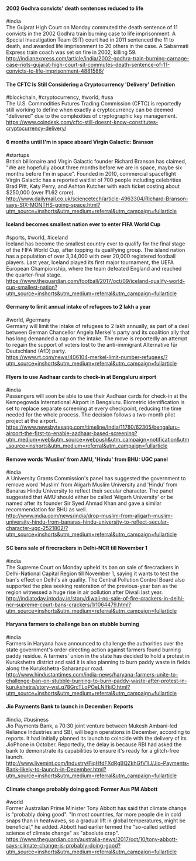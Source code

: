 
#### 2002 Godhra convicts' death sentences reduced to life
#india  
The Gujarat High Court on Monday commuted the death sentence of 11 convicts in the 2002 Godhra train burning case to life imprisonment. A Special Investigation Team (SIT) court had in 2011 sentenced the 11 to death, and awarded life imprisonment to 20 others in the case. A Sabarmati Express train coach was set on fire in 2002, killing 59.  
http://indianexpress.com/article/india/2002-godhra-train-burning-carnage-case-riots-gujarat-high-court-sit-commutes-death-sentence-of-11-convicts-to-life-imprisonment-4881586/

#### The CFTC Is Still Considering a Cryptocurrency 'Delivery' Definition
#blockchain, #cryptocurrency, #world, #usa  
The U.S. Commodities Futures Trading Commission (CFTC) is reportedly still working to define when exactly a cryptocurrency can be deemed "delivered" due to the complexities of cryptographic key management.  
https://www.coindesk.com/cftc-still-doesnt-know-constitutes-cryptocurrency-delivery/

#### 6 months until I'm in space aboard Virgin Galactic: Branson
#startups  
British billionaire and Virgin Galactic founder Richard Branson has claimed, "We are hopefully about three months before we are in space, maybe six months before I'm in space". Founded in 2010, commercial spaceflight Virgin Galactic has a reported waitlist of 700 people including celebrities Brad Pitt, Katy Perry, and Ashton Kutcher with each ticket costing about $250,000 (over ₹1.62 crore).  
http://www.dailymail.co.uk/sciencetech/article-4963304/Richard-Branson-says-SIX-MONTHS-going-space.html?utm_source=inshorts&utm_medium=referral&utm_campaign=fullarticle

#### Iceland becomes smallest nation ever to enter FIFA World Cup
#sports, #world, #iceland  
Iceland has become the smallest country ever to qualify for the final stage of the FIFA World Cup, after topping its qualifying group. The island nation has a population of over 3,34,000 with over 20,000 registered football players. Last year, Iceland played its first major tournament, the UEFA European Championship, where the team defeated England and reached the quarter-final stage.  
https://www.theguardian.com/football/2017/oct/09/iceland-qualify-world-cup-smallest-nation?utm_source=inshorts&utm_medium=referral&utm_campaign=fullarticle

#### Germany to limit annual intake of refugees to 2 lakh a year
#world, #germany  
Germany will limit the intake of refugees to 2 lakh annually, as part of a deal between German Chancellor Angela Merkel's party and its coalition ally that has long demanded a cap on the intake. The move is reportedly an attempt to regain the support of voters lost to the anti-immigrant Alternative für Deutschland (AfD) party.  
https://www.rt.com/news/406104-merkel-limit-number-refugees/?utm_source=inshorts&utm_medium=referral&utm_campaign=fullarticle

#### Flyers to use Aadhaar cards to check-in at Bengaluru airport
#india  
Passengers will soon be able to use their Aadhaar cards for check-in at the Kempegowda International Airport in Bengaluru. Biometric identification is set to replace separate screening at every checkpoint, reducing the time needed for the whole process. The decision follows a two-month pilot project at the airport.  
https://www.newsbytesapp.com/timeline/India/11780/62305/bengaluru-airport-the-first-to-enable-aadhaar-based-screening?utm_medium=web&utm_source=webpush&utm_campaign=notification&utm_source=inshorts&utm_medium=referral&utm_campaign=fullarticle

#### Remove words 'Muslim' from AMU, 'Hindu' from BHU: UGC panel
#india  
A University Grants Commission's panel has suggested the government to remove word 'Muslim' from Aligarh Muslim University and 'Hindu' from Banaras Hindu University to reflect their secular character. The panel suggested that AMU should either be called 'Aligarh University' or be named after its founder Sir Syed Ahmad Khan and gave a similar recommendation for BHU as well.  
http://www.india.com/news/india/drop-muslim-from-aligarh-muslim-university-hindu-from-banaras-hindu-university-to-reflect-secular-character-ugc-2521802/?utm_source=inshorts&utm_medium=referral&utm_campaign=fullarticle

#### SC bans sale of firecrackers in Delhi-NCR till November 1
#india  
The Supreme Court on Monday upheld its ban on sale of firecrackers in Delhi-National Capital Region till November 1, saying it wants to test the ban's effect on Delhi's air quality. The Central Pollution Control Board also supported the plea seeking restoration of the previous-year ban as the region witnessed a huge rise in air pollution after Diwali last year.  
http://indiatoday.intoday.in/story/diwali-no-sale-of-fire-crackers-in-delhi-ncr-supreme-court-bans-crackers/1/1064479.html?utm_source=inshorts&utm_medium=referral&utm_campaign=fullarticle

#### Haryana farmers to challenge ban on stubble burning
#india  
Farmers in Haryana have announced to challenge the authorities over the state government's order directing action against farmers found burning paddy residue. A farmers' union in the state has decided to hold a protest in Kurukshetra district and said it is also planning to burn paddy waste in fields along the Kurukshetra-Saharanpur road.  
http://www.hindustantimes.com/india-news/haryana-farmers-unite-to-challenge-ban-on-stubble-burning-to-burn-paddy-waste-after-protest-in-kurukshetra/story-wsLq78GrcTLoPOeLNIfkjO.html?utm_source=inshorts&utm_medium=referral&utm_campaign=fullarticle

#### Jio Payments Bank to launch in December: Reports
#india, #business  
Jio Payments Bank, a 70:30 joint venture between Mukesh Ambani-led Reliance Industries and SBI, will begin operations in December, according to reports. It had initially planned its launch to coincide with the delivery of its JioPhone in October. Reportedly, the delay is because RBI had asked the bank to demonstrate its capabilities to ensure it's ready for a glitch-free launch.  
http://www.livemint.com/Industry/FiqHfdFXdRgBQZkhGfV1IJ/Jio-Payments-Bank-likely-to-launch-in-December.html?utm_source=inshorts&utm_medium=referral&utm_campaign=fullarticle

#### Climate change probably doing good: Former Aus PM Abbott
#world  
Former Australian Prime Minister Tony Abbott has said that climate change is "probably doing good". "In most countries, far more people die in cold snaps than in heatwaves, so a gradual lift in global temperatures, might be beneficial," he added. Abbott had earlier termed the "so-called settled science of climate change" as "absolute crap".  
https://www.theguardian.com/australia-news/2017/oct/10/tony-abbott-says-climate-change-is-probably-doing-good?utm_source=inshorts&utm_medium=referral&utm_campaign=fullarticle
